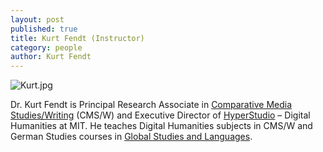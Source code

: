 ```yaml
---
layout: post
published: true
title: Kurt Fendt (Instructor)
category: people
author: Kurt Fendt
---
```


![Kurt.jpg](/posts/Kurt.jpg)

Dr. Kurt Fendt is Principal Research Associate in [Comparative Media Studies/Writing](http://cmsw.mit.edu) (CMS/W) and Executive Director of [HyperStudio](http://hyperstudio.mit.edu) – Digital Humanities at MIT. He teaches Digital Humanities subjects in CMS/W and German Studies courses in [Global Studies and Languages](http://mitgsl.mit.edu).